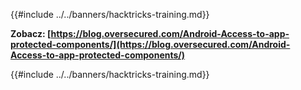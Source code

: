 {{#include ../../banners/hacktricks-training.md}}

**Zobacz: [https://blog.oversecured.com/Android-Access-to-app-protected-components/](https://blog.oversecured.com/Android-Access-to-app-protected-components/)**

{{#include ../../banners/hacktricks-training.md}}
